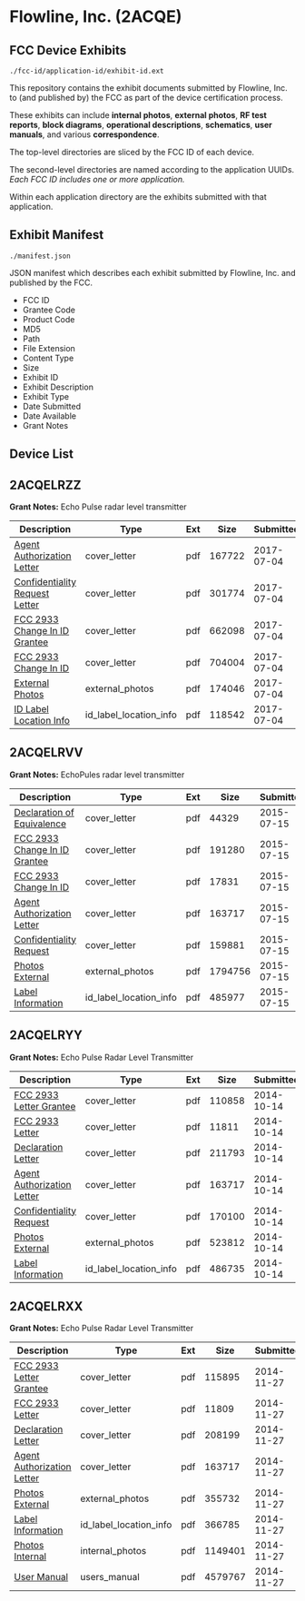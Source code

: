 # Flowline, Inc. (2ACQE)
## FCC Device Exhibits

```
./fcc-id/application-id/exhibit-id.ext
```

This repository contains the exhibit documents submitted by Flowline, Inc. to (and published by) the FCC as part of the device certification process.

These exhibits can include **internal photos**, **external photos**, **RF test reports**, **block diagrams**, **operational descriptions**, **schematics**, **user manuals**, and various **correspondence**.

The top-level directories are sliced by the FCC ID of each device.

The second-level directories are named according to the application UUIDs. *Each FCC ID includes one or more application.*

Within each application directory are the exhibits submitted with that application. 

## Exhibit Manifest

```
./manifest.json
```

JSON manifest which describes each exhibit submitted by Flowline, Inc. and published by the FCC.

- FCC ID
- Grantee Code
- Product Code
- MD5
- Path
- File Extension
- Content Type
- Size
- Exhibit ID
- Exhibit Description
- Exhibit Type
- Date Submitted
- Date Available
- Grant Notes

## Device List
## 2ACQELRZZ
**Grant Notes:** Echo Pulse radar level transmitter

| Description | Type | Ext | Size | Submitted | Available |
| ----------- | ---- | --- | ---- | --------- | --------- |
| [Agent Authorization Letter](2ACQELRZZ/707445a849ebb6a3075db4426440a2cb/3449106.pdf) | cover_letter | pdf | 167722 | 2017-07-04 | 2017-07-04 |
| [Confidentiality Request Letter](2ACQELRZZ/707445a849ebb6a3075db4426440a2cb/3449107.pdf) | cover_letter | pdf | 301774 | 2017-07-04 | 2017-07-04 |
| [FCC 2933 Change In ID Grantee](2ACQELRZZ/707445a849ebb6a3075db4426440a2cb/3449108.pdf) | cover_letter | pdf | 662098 | 2017-07-04 | 2017-07-04 |
| [FCC 2933 Change In ID](2ACQELRZZ/707445a849ebb6a3075db4426440a2cb/3449109.pdf) | cover_letter | pdf | 704004 | 2017-07-04 | 2017-07-04 |
| [External Photos](2ACQELRZZ/707445a849ebb6a3075db4426440a2cb/3449105.pdf) | external_photos | pdf | 174046 | 2017-07-04 | 2017-07-04 |
| [ID Label Location Info](2ACQELRZZ/707445a849ebb6a3075db4426440a2cb/3449104.pdf) | id_label_location_info | pdf | 118542 | 2017-07-04 | 2017-07-04 |
## 2ACQELRVV
**Grant Notes:** EchoPules radar level transmitter

| Description | Type | Ext | Size | Submitted | Available |
| ----------- | ---- | --- | ---- | --------- | --------- |
| [Declaration of Equivalence](2ACQELRVV/814ed867f00ac69ccccaaf0449112ca0/2679737.pdf) | cover_letter | pdf | 44329 | 2015-07-15 | 2015-07-15 |
| [FCC 2933 Change In ID Grantee](2ACQELRVV/814ed867f00ac69ccccaaf0449112ca0/2679738.pdf) | cover_letter | pdf | 191280 | 2015-07-15 | 2015-07-15 |
| [FCC 2933 Change In ID](2ACQELRVV/814ed867f00ac69ccccaaf0449112ca0/2679739.pdf) | cover_letter | pdf | 17831 | 2015-07-15 | 2015-07-15 |
| [Agent Authorization Letter](2ACQELRVV/814ed867f00ac69ccccaaf0449112ca0/2417330.pdf) | cover_letter | pdf | 163717 | 2015-07-15 | 2015-07-15 |
| [Confidentiality Request](2ACQELRVV/814ed867f00ac69ccccaaf0449112ca0/2679741.pdf) | cover_letter | pdf | 159881 | 2015-07-15 | 2015-07-15 |
| [Photos External](2ACQELRVV/814ed867f00ac69ccccaaf0449112ca0/2679736.pdf) | external_photos | pdf | 1794756 | 2015-07-15 | 2015-07-15 |
| [Label Information](2ACQELRVV/814ed867f00ac69ccccaaf0449112ca0/2679735.pdf) | id_label_location_info | pdf | 485977 | 2015-07-15 | 2015-07-15 |
## 2ACQELRYY
**Grant Notes:** Echo Pulse Radar Level Transmitter

| Description | Type | Ext | Size | Submitted | Available |
| ----------- | ---- | --- | ---- | --------- | --------- |
| [FCC 2933 Letter Grantee](2ACQELRYY/f70bddd6f98f958d011478eb147ac80a/2417327.pdf) | cover_letter | pdf | 110858 | 2014-10-14 | 2014-10-14 |
| [FCC 2933 Letter](2ACQELRYY/f70bddd6f98f958d011478eb147ac80a/2417328.pdf) | cover_letter | pdf | 11811 | 2014-10-14 | 2014-10-14 |
| [Declaration Letter](2ACQELRYY/f70bddd6f98f958d011478eb147ac80a/2417329.pdf) | cover_letter | pdf | 211793 | 2014-10-14 | 2014-10-14 |
| [Agent Authorization Letter](2ACQELRYY/f70bddd6f98f958d011478eb147ac80a/2417330.pdf) | cover_letter | pdf | 163717 | 2014-10-14 | 2014-10-14 |
| [Confidentiality Request](2ACQELRYY/f70bddd6f98f958d011478eb147ac80a/2417331.pdf) | cover_letter | pdf | 170100 | 2014-10-14 | 2014-10-14 |
| [Photos External](2ACQELRYY/f70bddd6f98f958d011478eb147ac80a/2417326.pdf) | external_photos | pdf | 523812 | 2014-10-14 | 2014-10-14 |
| [Label Information](2ACQELRYY/f70bddd6f98f958d011478eb147ac80a/2417325.pdf) | id_label_location_info | pdf | 486735 | 2014-10-14 | 2014-10-14 |
## 2ACQELRXX
**Grant Notes:** Echo Pulse Radar Level Transmitter

| Description | Type | Ext | Size | Submitted | Available |
| ----------- | ---- | --- | ---- | --------- | --------- |
| [FCC 2933 Letter Grantee](2ACQELRXX/3f300fe25e8c0bb9314eec7caaf47c78/2457235.pdf) | cover_letter | pdf | 115895 | 2014-11-27 | 2014-11-27 |
| [FCC 2933 Letter](2ACQELRXX/3f300fe25e8c0bb9314eec7caaf47c78/2457236.pdf) | cover_letter | pdf | 11809 | 2014-11-27 | 2014-11-27 |
| [Declaration Letter](2ACQELRXX/3f300fe25e8c0bb9314eec7caaf47c78/2457237.pdf) | cover_letter | pdf | 208199 | 2014-11-27 | 2014-11-27 |
| [Agent Authorization Letter](2ACQELRXX/3f300fe25e8c0bb9314eec7caaf47c78/2417330.pdf) | cover_letter | pdf | 163717 | 2014-11-27 | 2014-11-27 |
| [Photos External](2ACQELRXX/3f300fe25e8c0bb9314eec7caaf47c78/2457233.pdf) | external_photos | pdf | 355732 | 2014-11-27 | 2014-11-27 |
| [Label Information](2ACQELRXX/3f300fe25e8c0bb9314eec7caaf47c78/2457232.pdf) | id_label_location_info | pdf | 366785 | 2014-11-27 | 2014-11-27 |
| [Photos Internal](2ACQELRXX/3f300fe25e8c0bb9314eec7caaf47c78/2457234.pdf) | internal_photos | pdf | 1149401 | 2014-11-27 | 2014-11-27 |
| [User Manual](2ACQELRXX/3f300fe25e8c0bb9314eec7caaf47c78/2457231.pdf) | users_manual | pdf | 4579767 | 2014-11-27 | 2014-11-27 |
